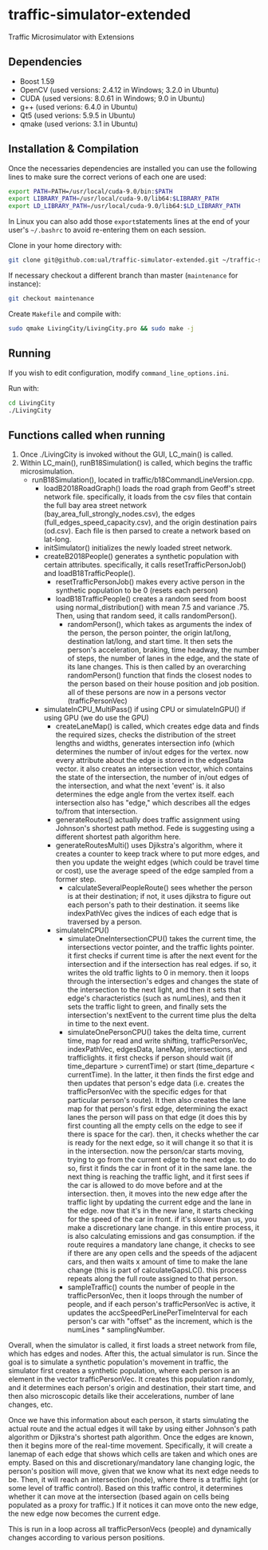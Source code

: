 # traffic-simulator-extended
Traffic Microsimulator with Extensions

## Dependencies

 - Boost 1.59
 - OpenCV (used versions: 2.4.12 in Windows; 3.2.0 in Ubuntu)
 - CUDA (used versions: 8.0.61 in Windows; 9.0 in Ubuntu)
 - g++ (used verions: 6.4.0 in Ubuntu)
 - Qt5 (used verions: 5.9.5 in Ubuntu)
 - qmake (used verions: 3.1 in Ubuntu)

## Installation & Compilation

Once the necessaries dependencies are installed you can use the following lines to make sure the
correct verions of each one are used:
```bash
export PATH=PATH=/usr/local/cuda-9.0/bin:$PATH
export LIBRARY_PATH=/usr/local/cuda-9.0/lib64:$LIBRARY_PATH 
export LD_LIBRARY_PATH=/usr/local/cuda-9.0/lib64:$LD_LIBRARY_PATH 
```

In Linux you can also add those `export`statements lines at the end of your user's `~/.bashrc` to
avoid re-entering them on each session.

Clone in your home directory with:
```bash
git clone git@github.com:ual/traffic-simulator-extended.git ~/traffic-simulator-extended && cd ~/traffic-simulator-extended
```

If necessary checkout a different branch than master (`maintenance` for instance):
```bash
git checkout maintenance
```

Create `Makefile` and compile with:
```bash
sudo qmake LivingCity/LivingCity.pro && sudo make -j
```

## Running

If you wish to edit configuration, modify `command_line_options.ini`.

Run with:
```bash
cd LivingCity
./LivingCity
```

## Functions called when running
1) Once ./LivingCity is invoked without the GUI, LC_main() is called. 
2) Within LC_main(), runB18Simulation() is called, which begins the traffic microsimulation.
	- runB18Simulation(), located in traffic/b18CommandLineVersion.cpp.
		- loadB2018RoadGraph() loads the road graph from Geoff's street network file. specifically, it loads from the csv files that contain the full bay area street network (bay_area_full_strongly_nodes.csv), the edges (full_edges_speed_capacity.csv), and the origin destination pairs (od.csv). Each file is then parsed to create a network based on lat-long.
		- initSimulator() initializes the newly loaded street network.
		- createB2018People() generates a synthetic population with certain attributes. specifically, it calls resetTrafficPersonJob() and loadB18TrafficPeople().
			- resetTrafficPersonJob() makes every active person in the synthetic population to be 0 (resets each person)
			- loadB18TrafficPeople() creates a random seed from boost using normal_distribution() with mean 7.5 and variance .75. Then, using that random seed, it calls randomPerson().
				- randomPerson(), which takes as arguments the index of the person, the person pointer, the origin lat/long, destination lat/long, and start time. It then sets the person's acceleration, braking, time headway, the number of steps, the number of lanes in the edge, and the state of its lane changes. This is then called by an overarching randomPerson() function that finds the closest nodes to the person based on their house position and job position. all of these persons are now in a persons vector (trafficPersonVec)
		- simulateInCPU_MultiPass() if using CPU or simulateInGPU() if using GPU (we do use the GPU)
			- createLaneMap() is called, which creates edge data and finds the required sizes, checks the distribution of the street lengths and widths, generates intersection info (which determines the number of in/out edges for the vertex. now every attribute about the edge is stored in the edgesData vector. it also creates an intersection vector, which contains the state of the intersection, the number of in/out edges of the intersection, and what the next 'event' is. it also determines the edge angle from the vertex itself. each intersection also has "edge," which describes all the edges to/from that intersection.
			- generateRoutes() actually does traffic assignment using Johnson's shortest path method. Fede is suggesting using a different shortest path algorithm here.
			- generateRoutesMulti() uses Djikstra's algorithm, where it creates a counter to keep track where to put more edges, and then you update the weight edges (which could be travel time or cost), use the average speed of the edge sampled from a former step. 
				- calculateSeveralPeopleRoute() sees whether the person is at their destination; if not, it uses djikstra to figure out each person's path to their destination. it seems like indexPathVec gives the indices of each edge that is traversed by a person.
			- simulateInCPU()
				- simulateOneIntersectionCPU() takes the current time, the intersections vector pointer, and the traffic lights pointer. it first checks if current time is after the next event for the intersection and if the intersection has real edges. if so, it writes the old traffic lights to 0 in memory. then it loops through the intersection's edges and changes the state of the intersection to the next light, and then it sets that edge's characteristics (such as numLines), and then it sets the traffic light to green, and finally sets the intersection's nextEvent to the current time plus the delta in time to the next event.
				- simulateOnePersonCPU() takes the delta time, current time, map for read and write shifting, trafficPersonVec, indexPathVec, edgesData, laneMap, intersections, and trafficlights. it first checks if person should wait (if time_departure > currentTime) or start (time_departure < currentTime). In the latter, it then finds the first edge and then updates that person's edge data (i.e. creates the trafficPersonVec with the specific edges for that particular person's route). It then also creates the lane map for that person's first edge, determining the exact lanes the person will pass on that edge (it does this by first counting all the empty cells on the edge to see if there is space for the car). then, it checks whether the car is ready for the next edge, so it will change it so that it is in the intersection. now the person/car starts moving, trying to go from the current edge to the next edge. to do so, first it finds the car in front of it in the same lane. the next thing is reaching the traffic light, and it first sees if the car is allowed to do move before and at the intersection. then, it moves into the new edge after the traffic light by updating the current edge and the lane in the edge. now that it's in the new lane, it starts checking for the speed of the car in front. if it's slower than us, you make a discretionary lane change. in this entire process, it is also calculating emissions and gas consumption. if the route requires a mandatory lane change, it checks to see if there are any open cells and the speeds of the adjacent cars, and then waits x amount of time to make the lane change (this is part of calculateGapsLC(). this process repeats along the full route assigned to that person.
				- sampleTraffic() counts the number of people in the trafficPersonVec, then it loops through the number of people, and if each person's trafficPersonVec is active, it updates the accSpeedPerLinePerTimeInterval for each person's car with "offset" as the increment, which is the numLines * samplingNumber.

Overall, when the simulator is called, it first loads a street network from file, which has edges and nodes. After this, the actual simulator is run. Since the goal is to simulate a synthetic population's movement in traffic, the simulator first creates a synthetic population, where each person is an element in the vector trafficPersonVec. It creates this population randomly, and it determines each person's origin and destination, their start time, and then also microscopic details like their accelerations, number of lane changes, etc.

Once we have this information about each person, it starts simulating the actual route and the actual edges it will take by using either Johnson's path algorithm or Djikstra's shortest path algorithm. Once the edges are known, then it begins more of the real-time movement. Specifically, it will create a lanemap of each edge that shows which cells are taken and which ones are empty. Based on this and discretionary/mandatory lane changing logic, the person's position will move, given that we know what its next edge needs to be. Then, it will reach an intersection (node), where there is a traffic light (or some level of traffic control). Based on this traffic control, it determines whether it can move at the intersection (based again on cells being populated as a proxy for traffic.) If it notices it can move onto the new edge, the new edge now becomes the current edge. 

This is run in a loop across all trafficPersonVecs (people) and dynamically changes according to various person positions.
